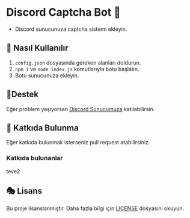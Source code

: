# Discord Captcha Bot 🎪

- Discord sunucunuza captcha sistemi ekleyin.

## 🎊 Nasıl Kullanılır
1. `config.json` dosyasında gereken alanları doldurun.
2. `npm i` ve `node index.js` komutlarıyla botu başlatın.
3. Botu sunucunuza ekleyin.

## 🧨Destek
Eğer problem yaşıyorsan [Discord Sunucumuza](https://discord.gg/akparti) katılabilirsin.

## 🎏 Katkıda Bulunma
Eğer katkıda bulunmak isterseniz pull request atabilirsiniz.

### Katkıda bulunanlar
teve2

## 🎭 Lisans

Bu proje lisanslanmıştır. Daha fazla bilgi için [LICENSE](LICENSE.md) dosyasını okuyun.
